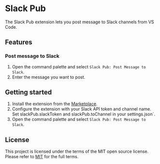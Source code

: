# Slack Pub

The Slack Pub extension lets you post message to Slack channels from VS Code.

## Features

### Post message to Slack

1. Open the command palette and select `Slack Pub: Post Message to Slack`.
2. Enter the message you want to post.


## Getting started

1. Install the extension from the [Marketplace](https://marketplace.visualstudio.com/items?itemName=).
1. Configure the extension with your Slack API token and channel name. Set slackPub.slackToken and slackPub.toChannel in your settings.json`.
1. Open the command palette and select `Slack Pub: Post Message to Slack`.

## License

This project is licensed under the terms of the MIT open source license. Please refer to [MIT](LICENSE) for the full terms.
